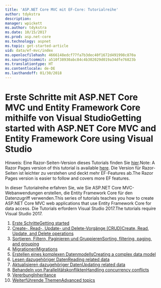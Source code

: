```yaml
---
title: 'ASP.NET Core MVC mit EF-Core: Tutorialreihe'
author: tdykstra
description: 
manager: wpickett
ms.author: tdykstra
ms.date: 10/15/2017
ms.prod: asp.net-core
ms.technology: aspnet
ms.topic: get-started-article
uid: data/ef-mvc/index
ms.openlocfilehash: 4666148edcf77fa7b3dec40f1672d491998c870a
ms.sourcegitcommit: a510f38930abc84c4b302029d019a34dfe76823b
ms.translationtype: HT
ms.contentlocale: de-DE
ms.lasthandoff: 01/30/2018
---
```

# <a name="getting-started-with-aspnet-core-mvc-and-entity-framework-core-using-visual-studio"></a><span data-ttu-id="315a6-102">Erste Schritte mit ASP.NET Core MVC und Entity Framework Core mithilfe von Visual Studio</span><span class="sxs-lookup"><span data-stu-id="315a6-102">Getting started with ASP.NET Core MVC and Entity Framework Core using Visual Studio</span></span>

<span data-ttu-id="315a6-103">Hinweis: Eine Razor-Seiten-Version dieses Tutorials finden Sie [hier](xref:data/ef-rp/intro).</span><span class="sxs-lookup"><span data-stu-id="315a6-103">Note: A Razor Pages version of this tutorial is available [here](xref:data/ef-rp/intro).</span></span> <span data-ttu-id="315a6-104">Die Version für Razor-Seiten ist leichter zu verstehen und deckt mehr EF-Features ab.</span><span class="sxs-lookup"><span data-stu-id="315a6-104">The Razor Pages version is easier to follow and covers more EF features.</span></span>

<span data-ttu-id="315a6-105">In dieser Tutorialreihe erfahren Sie, wie Sie ASP.NET Core MVC-Webanwendungen erstellen, die Entity Framework Core für den Datenzugriff verwenden.</span><span class="sxs-lookup"><span data-stu-id="315a6-105">This series of tutorials teaches you how to create ASP.NET Core MVC web applications that use Entity Framework Core for data access.</span></span> <span data-ttu-id="315a6-106">Die Tutorials erfordern Visual Studio 2017.</span><span class="sxs-lookup"><span data-stu-id="315a6-106">The tutorials require Visual Studio 2017.</span></span>

1. [<span data-ttu-id="315a6-107">Erste Schritte</span><span class="sxs-lookup"><span data-stu-id="315a6-107">Getting started</span></span>](intro.md)
2. [<span data-ttu-id="315a6-108">Create-, Read-, Update- und Delete-Vorgänge (CRUD)</span><span class="sxs-lookup"><span data-stu-id="315a6-108">Create, Read, Update, and Delete operations</span></span>](crud.md)
3. [<span data-ttu-id="315a6-109">Sortieren, Filtern, Paginieren und Gruppieren</span><span class="sxs-lookup"><span data-stu-id="315a6-109">Sorting, filtering, paging, and grouping</span></span>](sort-filter-page.md)
4. [<span data-ttu-id="315a6-110">Migrationen</span><span class="sxs-lookup"><span data-stu-id="315a6-110">Migrations</span></span>](migrations.md)
5. [<span data-ttu-id="315a6-111">Erstellen eines komplexen Datenmodells</span><span class="sxs-lookup"><span data-stu-id="315a6-111">Creating a complex data model</span></span>](complex-data-model.md)
6. [<span data-ttu-id="315a6-112">Lesen dazugehöriger Daten</span><span class="sxs-lookup"><span data-stu-id="315a6-112">Reading related data</span></span>](read-related-data.md)
7. [<span data-ttu-id="315a6-113">Aktualisieren dazugehöriger Daten</span><span class="sxs-lookup"><span data-stu-id="315a6-113">Updating related data</span></span>](update-related-data.md)
8. [<span data-ttu-id="315a6-114">Behandeln von Parallelitätskonflikten</span><span class="sxs-lookup"><span data-stu-id="315a6-114">Handling concurrency conflicts</span></span>](concurrency.md)
9. [<span data-ttu-id="315a6-115">Vererbung</span><span class="sxs-lookup"><span data-stu-id="315a6-115">Inheritance</span></span>](inheritance.md)
10. [<span data-ttu-id="315a6-116">Weiterführende Themen</span><span class="sxs-lookup"><span data-stu-id="315a6-116">Advanced topics</span></span>](advanced.md)
